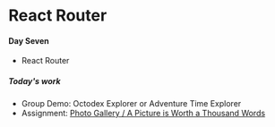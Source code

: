 # React Router

#### Day Seven

- React Router

##### Today's work

- Group Demo: Octodex Explorer or Adventure Time Explorer
- Assignment: [Photo Gallery / A Picture is Worth a Thousand Words](../../../front-end/react-ii/assignments/photo-gallery)
